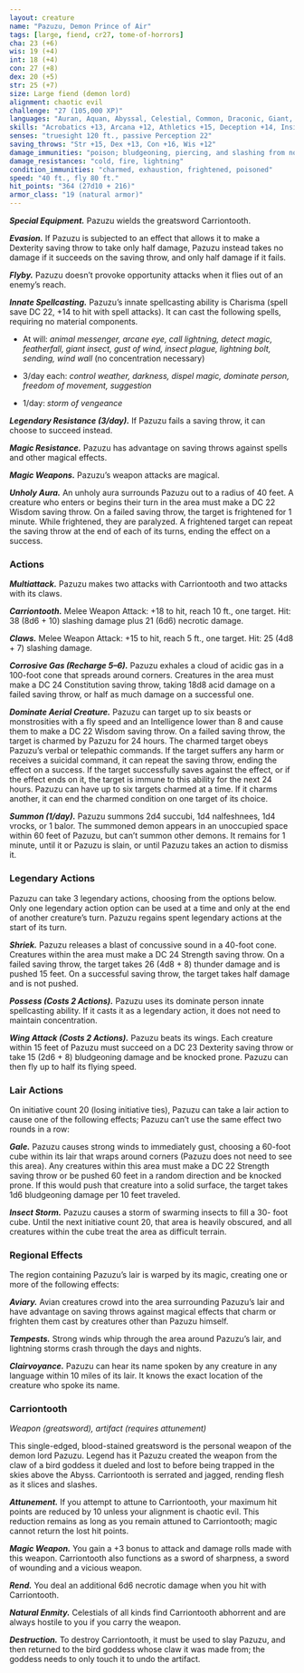 ```yaml
---
layout: creature
name: "Pazuzu, Demon Prince of Air"
tags: [large, fiend, cr27, tome-of-horrors]
cha: 23 (+6)
wis: 19 (+4)
int: 18 (+4)
con: 27 (+8)
dex: 20 (+5)
str: 25 (+7)
size: Large fiend (demon lord)
alignment: chaotic evil
challenge: "27 (105,000 XP)"
languages: "Auran, Aquan, Abyssal, Celestial, Common, Draconic, Giant, Infernal, Terran; telepathy 120 ft."
skills: "Acrobatics +13, Arcana +12, Athletics +15, Deception +14, Insight +12, Perception +12, Stealth +13, Survival +12"
senses: "truesight 120 ft., passive Perception 22"
saving_throws: "Str +15, Dex +13, Con +16, Wis +12"
damage_immunities: "poison; bludgeoning, piercing, and slashing from nonmagical weapons"
damage_resistances: "cold, fire, lightning"
condition_immunities: "charmed, exhaustion, frightened, poisoned"
speed: "40 ft., fly 80 ft."
hit_points: "364 (27d10 + 216)"
armor_class: "19 (natural armor)"
---
```


***Special Equipment.*** Pazuzu wields the greatsword Carriontooth.

***Evasion.*** If Pazuzu is subjected to an effect that allows it to make a
Dexterity saving throw to take only half damage, Pazuzu instead takes no
damage if it succeeds on the saving throw, and only half damage if it fails.

***Flyby.*** Pazuzu doesn’t provoke opportunity attacks when it flies out of
an enemy’s reach.

***Innate Spellcasting.*** Pazuzu’s innate spellcasting ability is Charisma
(spell save DC 22, +14 to hit with spell attacks). It can cast the following
spells, requiring no material components.

* At will: <i>animal messenger, arcane eye, call lightning, detect magic, featherfall, giant insect, gust of wind, insect plague, lightning bolt, sending, wind wall </i>(no concentration necessary)

* 3/day each: <i>control weather, darkness, dispel magic, dominate person, freedom of movement, suggestion</i>

* 1/day: <i>storm of vengeance</i>

***Legendary Resistance (3/day).*** If Pazuzu fails a saving throw, it can choose to succeed instead.

***Magic Resistance.*** Pazuzu has advantage on saving throws against spells and other magical effects.

***Magic Weapons.*** Pazuzu’s weapon attacks are magical.

***Unholy Aura.*** An unholy aura surrounds Pazuzu out to a radius of 40 feet. A creature who enters or begins their turn in the area must make a DC 22 Wisdom saving throw. On a failed saving throw, the target is frightened for 1 minute. While frightened, they are paralyzed. A frightened target can repeat the saving throw at the end of each of its turns, ending the effect on a success.

### Actions

***Multiattack.*** Pazuzu makes two attacks with Carriontooth and two
attacks with its claws.

***Carriontooth.*** Melee Weapon Attack: +18 to hit, reach 10 ft., one target.
Hit: 38 (8d6 + 10) slashing damage plus 21 (6d6) necrotic damage.

***Claws.*** Melee Weapon Attack: +15 to hit, reach 5 ft., one target. Hit: 25 (4d8 + 7) slashing damage.

***Corrosive Gas (Recharge 5–6).*** Pazuzu exhales a cloud of acidic gas
in a 100-foot cone that spreads around corners. Creatures in the area must
make a DC 24 Constitution saving throw, taking 18d8 acid damage on a
failed saving throw, or half as much damage on a successful one.

***Dominate Aerial Creature.*** Pazuzu can target up to six beasts or
monstrosities with a fly speed and an Intelligence lower than 8 and cause
them to make a DC 22 Wisdom saving throw. On a failed saving throw,
the target is charmed by Pazuzu for 24 hours. The charmed target obeys
Pazuzu’s verbal or telepathic commands. If the target suffers any harm or
receives a suicidal command, it can repeat the saving throw, ending the
effect on a success. If the target successfully saves against the effect, or
if the effect ends on it, the target is immune to this ability for the next 24
hours. Pazuzu can have up to six targets charmed at a time. If it charms
another, it can end the charmed condition on one target of its choice.

***Summon (1/day).*** Pazuzu summons 2d4 succubi, 1d4 nalfeshnees, 1d4
vrocks, or 1 balor. The summoned demon appears in an unoccupied space
within 60 feet of Pazuzu, but can’t summon other demons. It remains for 1
minute, until it or Pazuzu is slain, or until Pazuzu takes an action to dismiss it.

### Legendary Actions

Pazuzu can take 3 legendary actions, choosing from the options below.
Only one legendary action option can be used at a time and only at the end
of another creature’s turn. Pazuzu regains spent legendary actions at the
start of its turn.

***Shriek.*** Pazuzu releases a blast of concussive sound in a 40-foot cone.
Creatures within the area must make a DC 24 Strength saving throw. On
a failed saving throw, the target takes 26 (4d8 + 8) thunder damage and is
pushed 15 feet. On a successful saving throw, the target takes half damage
and is not pushed.

***Possess (Costs 2 Actions).*** Pazuzu uses its dominate person innate
spellcasting ability. If it casts it as a legendary action, it does not need to
maintain concentration.

***Wing Attack (Costs 2 Actions).*** Pazuzu beats its wings. Each creature
within 15 feet of Pazuzu must succeed on a DC 23 Dexterity saving throw
or take 15 (2d6 + 8) bludgeoning damage and be knocked prone. Pazuzu
can then fly up to half its flying speed.

### Lair Actions

On initiative count 20 (losing initiative ties), Pazuzu can take a lair
action to cause one of the following effects; Pazuzu can’t use the same
effect two rounds in a row:

***Gale.*** Pazuzu causes strong winds to immediately gust, choosing a
60-foot cube within its lair that wraps around corners (Pazuzu does not
need to see this area). Any creatures within this area must make a DC 22
Strength saving throw or be pushed 60 feet in a random direction and be
knocked prone. If this would push that creature into a solid surface, the
target takes 1d6 bludgeoning damage per 10 feet traveled.

***Insect Storm.*** Pazuzu causes a storm of swarming insects to fill a 30-
foot cube. Until the next initiative count 20, that area is heavily obscured,
and all creatures within the cube treat the area as difficult terrain.

### Regional Effects

The region containing Pazuzu’s lair is warped by its magic, creating one
or more of the following effects:

***Aviary.*** Avian creatures crowd into the area surrounding Pazuzu’s lair
and have advantage on saving throws against magical effects that charm
or frighten them cast by creatures other than Pazuzu himself.

***Tempests.*** Strong winds whip through the area around Pazuzu’s lair,
and lightning storms crash through the days and nights.

***Clairvoyance.*** Pazuzu can hear its name spoken by any creature in any
language within 10 miles of its lair. It knows the exact location of the
creature who spoke its name.

### Carriontooth

<i>Weapon (greatsword), artifact (requires attunement)</i>

This single-edged, blood-stained greatsword is the personal
weapon of the demon lord Pazuzu. Legend has it Pazuzu created
the weapon from the claw of a bird goddess it dueled and lost to
before being trapped in the skies above the Abyss. Carriontooth is
serrated and jagged, rending flesh as it slices and slashes.

***Attunement.*** If you attempt to attune to Carriontooth, your
maximum hit points are reduced by 10 unless your alignment is
chaotic evil. This reduction remains as long as you remain attuned
to Carriontooth; magic cannot return the lost hit points.

***Magic Weapon.*** You gain a +3 bonus to attack and damage rolls
made with this weapon. Carriontooth also functions as a sword of
sharpness, a sword of wounding and a vicious weapon.

***Rend.*** You deal an additional 6d6 necrotic damage when you hit
with Carriontooth.

***Natural Enmity.*** Celestials of all kinds find Carriontooth
abhorrent and are always hostile to you if you carry the weapon.

***Destruction.*** To destroy Carriontooth, it must be used to slay
Pazuzu, and then returned to the bird goddess whose claw it was
made from; the goddess needs to only touch it to undo the artifact.
